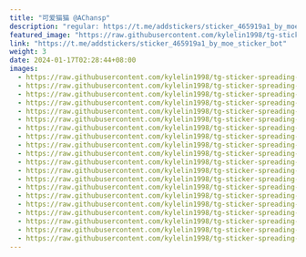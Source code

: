```yaml
---
title: "可爱猫猫 @AChansp"
description: "regular: https://t.me/addstickers/sticker_465919a1_by_moe_sticker_bot"
featured_image: "https://raw.githubusercontent.com/kylelin1998/tg-sticker-spreading-worldwide-images/main/img/2b61ff02-6419-425b-a837-fe36491c06e7.jpg"
link: "https://t.me/addstickers/sticker_465919a1_by_moe_sticker_bot"
weight: 3
date: 2024-01-17T02:28:44+08:00
images:
  - https://raw.githubusercontent.com/kylelin1998/tg-sticker-spreading-worldwide-images/main/img/2b61ff02-6419-425b-a837-fe36491c06e7.jpg
  - https://raw.githubusercontent.com/kylelin1998/tg-sticker-spreading-worldwide-images/main/img/fd1e0a33-d75d-4790-b03f-4a6e49430153.jpg
  - https://raw.githubusercontent.com/kylelin1998/tg-sticker-spreading-worldwide-images/main/img/a9ee07de-bda1-4d2a-ac18-6881c66657ef.jpg
  - https://raw.githubusercontent.com/kylelin1998/tg-sticker-spreading-worldwide-images/main/img/61a4e316-9002-4508-b27a-a94a7144ca1b.jpg
  - https://raw.githubusercontent.com/kylelin1998/tg-sticker-spreading-worldwide-images/main/img/f95eb492-d873-4860-bb80-326718dc5b18.jpg
  - https://raw.githubusercontent.com/kylelin1998/tg-sticker-spreading-worldwide-images/main/img/dd10743f-2683-4485-991a-9432b05e6f0d.jpg
  - https://raw.githubusercontent.com/kylelin1998/tg-sticker-spreading-worldwide-images/main/img/ac1f8cdf-e5d9-4b4d-92e4-479ee453f483.jpg
  - https://raw.githubusercontent.com/kylelin1998/tg-sticker-spreading-worldwide-images/main/img/b41d4d4b-ffe7-4815-830c-b31d08869706.jpg
  - https://raw.githubusercontent.com/kylelin1998/tg-sticker-spreading-worldwide-images/main/img/70be954b-7547-4014-9fcf-cc294e87e910.jpg
  - https://raw.githubusercontent.com/kylelin1998/tg-sticker-spreading-worldwide-images/main/img/25c61a48-eed1-4486-86fe-bba92588ecc7.jpg
  - https://raw.githubusercontent.com/kylelin1998/tg-sticker-spreading-worldwide-images/main/img/e6c2cf27-0a0a-436b-ad1a-ebd8426e35c1.jpg
  - https://raw.githubusercontent.com/kylelin1998/tg-sticker-spreading-worldwide-images/main/img/ce9ca57d-3a3a-43c9-ae59-220e19f7ca68.jpg
  - https://raw.githubusercontent.com/kylelin1998/tg-sticker-spreading-worldwide-images/main/img/afb9d955-6db0-452a-ae6a-092e33137f6a.jpg
  - https://raw.githubusercontent.com/kylelin1998/tg-sticker-spreading-worldwide-images/main/img/be5b3dc3-93fc-41da-a8d4-dca2de025e98.jpg
  - https://raw.githubusercontent.com/kylelin1998/tg-sticker-spreading-worldwide-images/main/img/e064cd92-d7f2-45ba-a1d5-1a864ee6329f.jpg
  - https://raw.githubusercontent.com/kylelin1998/tg-sticker-spreading-worldwide-images/main/img/ce8c0a60-5b47-4e78-9cc3-eb38da9ad4f7.jpg
  - https://raw.githubusercontent.com/kylelin1998/tg-sticker-spreading-worldwide-images/main/img/6332a83b-9b03-4810-b74c-e03bf75c1e2e.jpg
  - https://raw.githubusercontent.com/kylelin1998/tg-sticker-spreading-worldwide-images/main/img/3f2b8742-426d-48ea-9baa-fb810ed1f63b.jpg
  - https://raw.githubusercontent.com/kylelin1998/tg-sticker-spreading-worldwide-images/main/img/1280fb24-9d1e-4a3f-a316-f86b7f3d99fc.jpg
  - https://raw.githubusercontent.com/kylelin1998/tg-sticker-spreading-worldwide-images/main/img/41d37169-aee7-4dec-bb1d-cf14c62b1fdf.jpg
---
```

